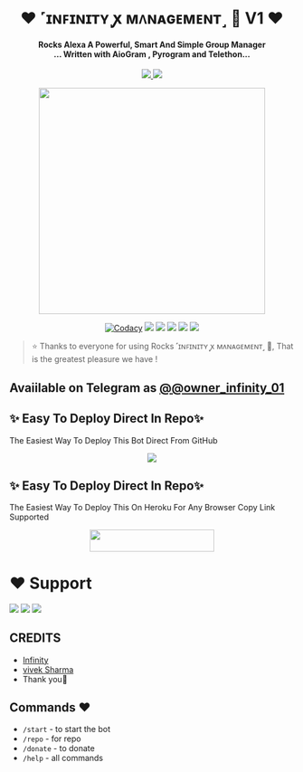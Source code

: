 
<h1 align="center"><b>❤️ ˹ɪɴꜰɪɴɪᴛʏ ꭙ ᴍᴧɴᴀɢᴇᴍᴇɴᴛ˼ 🫧 V1 ❤️</b></h1>

<h4 align="center">Rocks Alexa A Powerful, Smart And Simple Group Manager <br> ... Written with AioGram , Pyrogram and Telethon...</h4>
<p align='center'>
  <a href="https://www.python.org/" alt="made-with-python"> <img src="https://img.shields.io/badge/Made%20with-Python-1f425f.svg?style=flat-square&logo=python&color=blue" /> </a>
  <a href="https://github.com/TheTeamAlexa/AlexaRobot-1.0/graphs/commit-activity" alt="Maintenance"> <img src="https://graph.org/file/3088d2e5676333e5eb064.jpg" /> </a>
</p>

<p align="center"><a href="https://t.me/owner_infinity_01"><img src="https://graph.org/file/3088d2e5676333e5eb064.jpg" width="400"></a></p>

<p align="center">
    <a href="https://app.codacy.com/manual/TheTeamAlexa/AlexaRobot-1.0/dashboard"> <img src="https://img.shields.io/codacy/grade/4d58f2a402b54aed8a7d95f7add45a81?color=brightgreen&logo=codacy&logoColor=green&style=for-the-badge" alt="Codacy" /></a>
    <a href="https://github.com/TheTeamAlexa/AlexaRobot-1.0"> <img src="https://img.shields.io/github/repo-size/TheTeamAlexa/AlexaRobot-1.0?color=orange&logo=github&logoColor=green&style=for-the-badge" /></a>
    <a href="https://github.com/TheTeamAlexa/AlexaRobot-1.0/commits/prince"> <img src="https://img.shields.io/github/last-commit/TheTeamAlexa/AlexaRobot-1.0?color=brown&logo=github&logoColor=green&style=for-the-badge" /></a>
    <a href="https://github.com/TheTeamAlexa/AlexaRobot-1.0/issues"> <img src="https://img.shields.io/github/issues/TheTeamAlexa/AlexaRobot-1.0?color=blueviolet&logo=github&logoColor=green&style=for-the-badge" /></a>
    <a href="https://github.com/TheTeamAlexa/AlexaRobot-1.0/network/members"> <img src="https://img.shields.io/github/forks/TheTeamAlexa/AlexaRobot-1.0?color=red&logo=github&logoColor=green&style=for-the-badge" /></a>  
    <a href="https://pypi.org/project/Telethon/"> <img src="https://img.shields.io/pypi/v/telethon?color=yellow&label=telethon&logo=python&logoColor=green&style=for-the-badge" /></a>
</p>

> ⭐️ Thanks to everyone for using Rocks ˹ɪɴꜰɪɴɪᴛʏ ꭙ ᴍᴧɴᴀɢᴇᴍᴇɴᴛ˼ 🫧, That is the greatest pleasure we have !

## Avaiilable on Telegram as [@@owner_infinity_01](https://t.me/infinity_management_bot)

## ✨ Easy To Deploy Direct In Repo✨

The Easiest Way To Deploy This Bot Direct From GitHub

<p align="center"><a href="https://heroku.com/deploy"><img src="https://www.herokucdn.com/deploy/button.svg"></a>

## ✨ Easy To Deploy Direct In Repo✨

The Easiest Way To Deploy This On Heroku For Any Browser Copy Link Supported

<p align="center"><a href="https://graph.org/file/3088d2e5676333e5eb064.jpg"> <img src="https://graph.org/file/3088d2e5676333e5eb064.jpg" width="220" height="38.45"/></a></p>
 
 
# ❤️ Support
<a href="https://t.me/infinity__chatting_group"><img src="https://img.shields.io/badge/Join-Telegram%20Channel-red.svg?logo=Telegram"></a>
<a href="https://t.me/infinity_server_01"><img src="https://img.shields.io/badge/Join-Telegram%20Group-blue.svg?logo=telegram"></a>
<a href="https://t.me/owner_infinity_01"><img src="https://img.shields.io/badge/Give-Me%20Heart-blue.svg?logo=telegram"></a>


## CREDITS

- [Infinity](https://t.me/@owner_infinity_01)
- [vivek Sharma](https://t.me/owner_infinity_01)
- Thank you🥰

## Commands ❤️

- `/start` - to start the bot
- `/repo` - for repo
- `/donate` - to donate
- `/help` - all commands
